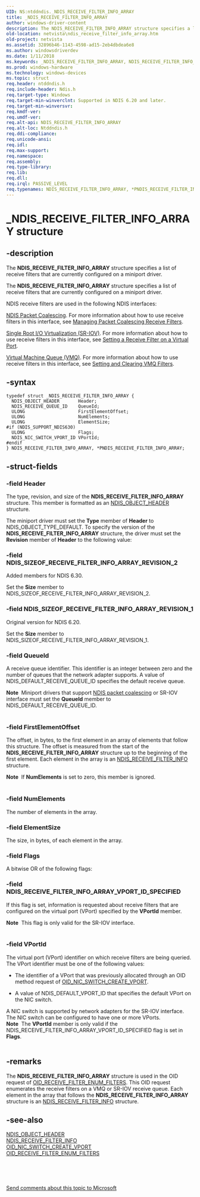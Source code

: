 ```yaml
---
UID: NS:ntddndis._NDIS_RECEIVE_FILTER_INFO_ARRAY
title: _NDIS_RECEIVE_FILTER_INFO_ARRAY
author: windows-driver-content
description: The NDIS_RECEIVE_FILTER_INFO_ARRAY structure specifies a list of receive filters that are currently configured on a miniport driver.
old-location: netvista\ndis_receive_filter_info_array.htm
old-project: netvista
ms.assetid: 32896b46-1143-4598-ad15-2eb4dbdea6e8
ms.author: windowsdriverdev
ms.date: 1/11/2018
ms.keywords: _NDIS_RECEIVE_FILTER_INFO_ARRAY, NDIS_RECEIVE_FILTER_INFO_ARRAY, *PNDIS_RECEIVE_FILTER_INFO_ARRAY
ms.prod: windows-hardware
ms.technology: windows-devices
ms.topic: struct
req.header: ntddndis.h
req.include-header: Ndis.h
req.target-type: Windows
req.target-min-winverclnt: Supported in NDIS 6.20 and later.
req.target-min-winversvr: 
req.kmdf-ver: 
req.umdf-ver: 
req.alt-api: NDIS_RECEIVE_FILTER_INFO_ARRAY
req.alt-loc: Ntddndis.h
req.ddi-compliance: 
req.unicode-ansi: 
req.idl: 
req.max-support: 
req.namespace: 
req.assembly: 
req.type-library: 
req.lib: 
req.dll: 
req.irql: PASSIVE_LEVEL
req.typenames: NDIS_RECEIVE_FILTER_INFO_ARRAY, *PNDIS_RECEIVE_FILTER_INFO_ARRAY
---
```


# _NDIS_RECEIVE_FILTER_INFO_ARRAY structure



## -description

The <b>NDIS_RECEIVE_FILTER_INFO_ARRAY</b> structure specifies a list of receive filters that are currently configured on a miniport driver.



The <b>NDIS_RECEIVE_FILTER_INFO_ARRAY</b> structure specifies a list of receive filters that are currently configured on a miniport driver.

NDIS receive filters are used in the following NDIS interfaces:


<a href="https://msdn.microsoft.com/500FBF0F-54D9-4675-8E2D-447387DA8798">NDIS Packet Coalescing</a>. For more information about how to use receive filters in this interface, see <a href="https://msdn.microsoft.com/20EA71E0-B880-4891-A12E-76F4C9AB16E6">Managing Packet Coalescing Receive Filters</a>.


<a href="https://msdn.microsoft.com/E64DD4F0-D5F8-4FFF-931B-C04C5C42D000">Single Root I/O Virtualization (SR-IOV)</a>. For more information about how to use receive filters in this interface, see <a href="https://msdn.microsoft.com/F0137D59-1701-4DFC-BB30-27E477FC0706">Setting a Receive Filter on a Virtual Port</a>.


<a href="https://msdn.microsoft.com/c502c7d6-bdf1-4656-b5a5-339250910f08">Virtual Machine Queue (VMQ)</a>. For more information about how to use receive filters in this interface, see <a href="https://msdn.microsoft.com/bfee8a3c-d2be-4718-beb4-067b66756a41">Setting and Clearing VMQ Filters</a>.



## -syntax

````
typedef struct _NDIS_RECEIVE_FILTER_INFO_ARRAY {
  NDIS_OBJECT_HEADER       Header;
  NDIS_RECEIVE_QUEUE_ID    QueueId;
  ULONG                    FirstElementOffset;
  ULONG                    NumElements;
  ULONG                    ElementSize;
#if (NDIS_SUPPORT_NDIS630)
  ULONG                    Flags;
  NDIS_NIC_SWITCH_VPORT_ID VPortId;
#endif 
} NDIS_RECEIVE_FILTER_INFO_ARRAY, *PNDIS_RECEIVE_FILTER_INFO_ARRAY;
````


## -struct-fields

### -field Header

The type, revision, and size of the <b>NDIS_RECEIVE_FILTER_INFO_ARRAY</b> structure. This member is formatted as an <a href="..\ntddndis\ns-ntddndis-_ndis_object_header.md">NDIS_OBJECT_HEADER</a> structure.

The miniport driver must set the <b>Type</b> member of <b>Header</b> to NDIS_OBJECT_TYPE_DEFAULT. To specify the version of the <b>NDIS_RECEIVE_FILTER_INFO_ARRAY</b> structure, the driver must set the <b>Revision</b> member of <b>Header</b> to the following value: 




### -field NDIS_SIZEOF_RECEIVE_FILTER_INFO_ARRAY_REVISION_2

Added members for NDIS 6.30.

Set the <b>Size</b> member to NDIS_SIZEOF_RECEIVE_FILTER_INFO_ARRAY_REVISION_2.


### -field NDIS_SIZEOF_RECEIVE_FILTER_INFO_ARRAY_REVISION_1

Original version for NDIS 6.20.

Set the <b>Size</b> member to NDIS_SIZEOF_RECEIVE_FILTER_INFO_ARRAY_REVISION_1.

</dd>
</dl>

### -field QueueId

A receive queue identifier. This identifier is an
     integer between zero and the number of queues that the network adapter supports. A value of NDIS_DEFAULT_RECEIVE_QUEUE_ID specifies
     the default receive queue.

<div class="alert"><b>Note</b>  Miniport drivers that support <a href="https://msdn.microsoft.com/500FBF0F-54D9-4675-8E2D-447387DA8798">NDIS packet coalescing</a> or SR-IOV interface must set the <b>QueueId</b> member to NDIS_DEFAULT_RECEIVE_QUEUE_ID.</div>
<div> </div>

### -field FirstElementOffset

The offset, in bytes, to the first element in an array of elements that follow this structure. The offset is measured from the start of the <b>NDIS_RECEIVE_FILTER_INFO_ARRAY</b> structure up to the beginning of the first element. Each element in the array is an <a href="..\ntddndis\ns-ntddndis-_ndis_receive_filter_info.md">NDIS_RECEIVE_FILTER_INFO</a> structure.



<div class="alert"><b>Note</b>  If <b>NumElements</b> is set to zero, this member is ignored.  </div>
<div> </div>

### -field NumElements

The number of elements in the array.


### -field ElementSize

The size, in bytes, of each element in the array.


### -field Flags

A  bitwise OR of the following flags: 




### -field NDIS_RECEIVE_FILTER_INFO_ARRAY_VPORT_ID_SPECIFIED

If this flag is set, information is requested about receive filters that are configured on the virtual port (VPort) specified by the <b>VPortId</b> member.

<div class="alert"><b>Note</b>  This flag is only valid for the SR-IOV interface.</div>
<div> </div>
</dd>
</dl>

### -field VPortId

The virtual port (VPort) identifier on which receive filters are being queried. The VPort identifier must be one of the following values:

<ul>
<li>


The identifier of a VPort that was previously allocated through an OID method request of <a href="https://msdn.microsoft.com/library/windows/hardware/hh451816">OID_NIC_SWITCH_CREATE_VPORT</a>.



</li>
<li>
A value of NDIS_DEFAULT_VPORT_ID that specifies the default VPort on the NIC switch.



</li>
</ul>
A NIC switch is supported by network adapters for the SR-IOV interface. The NIC switch can be configured to have one or more VPorts.

<div class="alert"><b>Note</b>  The <b>VPortId</b> member is only valid if the NDIS_RECEIVE_FILTER_INFO_ARRAY_VPORT_ID_SPECIFIED flag is set in <b>Flags</b>. 
</div>
<div> </div>

## -remarks
The <b>NDIS_RECEIVE_FILTER_INFO_ARRAY</b> structure is used in the 
    OID request of <a href="netvista.oid_receive_filter_enum_filters">
    OID_RECEIVE_FILTER_ENUM_FILTERS</a>. This OID request enumerates the receive filters on a VMQ  or SR-IOV receive queue. Each
    element in the array that follows the <b>NDIS_RECEIVE_FILTER_INFO_ARRAY</b> structure is an 
    <a href="..\ntddndis\ns-ntddndis-_ndis_receive_filter_info.md">
    NDIS_RECEIVE_FILTER_INFO</a> structure.


## -see-also
<dl>
<dt>
<a href="..\ntddndis\ns-ntddndis-_ndis_object_header.md">NDIS_OBJECT_HEADER</a>
</dt>
<dt>
<a href="..\ntddndis\ns-ntddndis-_ndis_receive_filter_info.md">NDIS_RECEIVE_FILTER_INFO</a>
</dt>
<dt>
<a href="https://msdn.microsoft.com/library/windows/hardware/hh451816">OID_NIC_SWITCH_CREATE_VPORT</a>
</dt>
<dt>
<a href="https://msdn.microsoft.com/library/windows/hardware/ff569787">OID_RECEIVE_FILTER_ENUM_FILTERS</a>
</dt>
</dl>
 

 

<a href="mailto:wsddocfb@microsoft.com?subject=Documentation%20feedback [netvista\netvista]:%20NDIS_RECEIVE_FILTER_INFO_ARRAY structure%20 RELEASE:%20(1/11/2018)&amp;body=%0A%0APRIVACY STATEMENT%0A%0AWe use your feedback to improve the documentation. We don't use your email address for any other purpose, and we'll remove your email address from our system after the issue that you're reporting is fixed. While we're working to fix this issue, we might send you an email message to ask for more info. Later, we might also send you an email message to let you know that we've addressed your feedback.%0A%0AFor more info about Microsoft's privacy policy, see http://privacy.microsoft.com/en-us/default.aspx." title="Send comments about this topic to Microsoft">Send comments about this topic to Microsoft</a>

